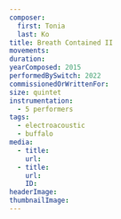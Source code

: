 ```yaml
---
composer:
  first: Tonia
  last: Ko
title: Breath Contained II
movements:
duration: 
yearComposed: 2015
performedBySwitch: 2022
commissionedOrWrittenFor:
size: quintet
instrumentation:
  - 5 performers
tags:
  - electroacoustic
  - buffalo
media:
  - title:
    url:
  - title:
    url:
    ID:
headerImage: 
thumbnailImage: 
---
```

